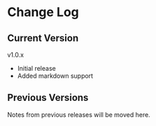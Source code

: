 # Change Log

## Current Version

v1.0.x

- Initial release
- Added markdown support

## Previous Versions

Notes from previous releases will be moved here.
